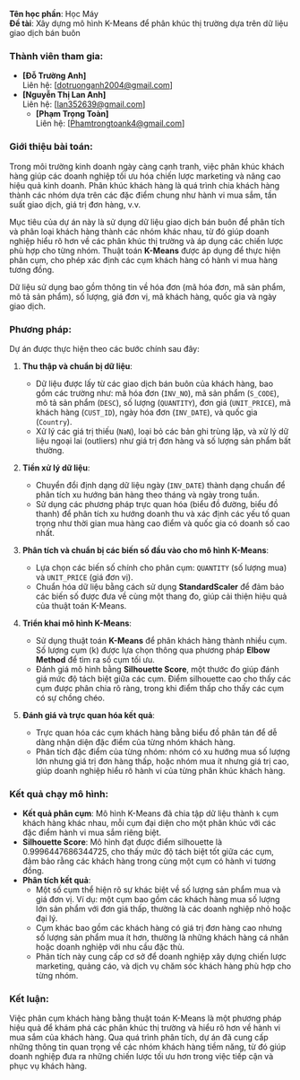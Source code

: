 
**Tên học phần**: Học Máy  
**Đề tài**: Xây dựng mô hình K-Means để phân khúc thị trường dựa trên dữ liệu giao dịch bán buôn  

### Thành viên tham gia:
- **[Đỗ Trường Anh]**  
  Liên hệ: [dotruonganh2004@gmail.com]
- **[Nguyễn Thị Lan Anh]**  
  Liên hệ: [lan352639@gmail.com]
  - **[Phạm Trọng Toàn]**  
  Liên hệ: [Phamtrongtoank4@gmail.com]

### Giới thiệu bài toán:
Trong môi trường kinh doanh ngày càng cạnh tranh, việc phân khúc khách hàng giúp các doanh nghiệp tối ưu hóa chiến lược marketing và nâng cao hiệu quả kinh doanh. Phân khúc khách hàng là quá trình chia khách hàng thành các nhóm dựa trên các đặc điểm chung như hành vi mua sắm, tần suất giao dịch, giá trị đơn hàng, v.v. 

Mục tiêu của dự án này là sử dụng dữ liệu giao dịch bán buôn để phân tích và phân loại khách hàng thành các nhóm khác nhau, từ đó giúp doanh nghiệp hiểu rõ hơn về các phân khúc thị trường và áp dụng các chiến lược phù hợp cho từng nhóm. Thuật toán **K-Means** được áp dụng để thực hiện phân cụm, cho phép xác định các cụm khách hàng có hành vi mua hàng tương đồng.

Dữ liệu sử dụng bao gồm thông tin về hóa đơn (mã hóa đơn, mã sản phẩm, mô tả sản phẩm), số lượng, giá đơn vị, mã khách hàng, quốc gia và ngày giao dịch.

### Phương pháp:
Dự án được thực hiện theo các bước chính sau đây:

1. **Thu thập và chuẩn bị dữ liệu**:
   - Dữ liệu được lấy từ các giao dịch bán buôn của khách hàng, bao gồm các trường như: mã hóa đơn (`INV_NO`), mã sản phẩm (`S_CODE`), mô tả sản phẩm (`DESC`), số lượng (`QUANTITY`), đơn giá (`UNIT_PRICE`), mã khách hàng (`CUST_ID`), ngày hóa đơn (`INV_DATE`), và quốc gia (`Country`).
   - Xử lý các giá trị thiếu (`NaN`), loại bỏ các bản ghi trùng lặp, và xử lý dữ liệu ngoại lai (outliers) như giá trị đơn hàng và số lượng sản phẩm bất thường.

2. **Tiền xử lý dữ liệu**:
   - Chuyển đổi định dạng dữ liệu ngày (`INV_DATE`) thành dạng chuẩn để phân tích xu hướng bán hàng theo tháng và ngày trong tuần.
   - Sử dụng các phương pháp trực quan hóa (biểu đồ đường, biểu đồ thanh) để phân tích xu hướng doanh thu và xác định các yếu tố quan trọng như thời gian mua hàng cao điểm và quốc gia có doanh số cao nhất.

3. **Phân tích và chuẩn bị các biến số đầu vào cho mô hình K-Means**:
   - Lựa chọn các biến số chính cho phân cụm: `QUANTITY` (số lượng mua) và `UNIT_PRICE` (giá đơn vị).
   - Chuẩn hóa dữ liệu bằng cách sử dụng **StandardScaler** để đảm bảo các biến số được đưa về cùng một thang đo, giúp cải thiện hiệu quả của thuật toán K-Means.

4. **Triển khai mô hình K-Means**:
   - Sử dụng thuật toán **K-Means** để phân khách hàng thành nhiều cụm. Số lượng cụm (k) được lựa chọn thông qua phương pháp **Elbow Method** để tìm ra số cụm tối ưu.
   - Đánh giá mô hình bằng **Silhouette Score**, một thước đo giúp đánh giá mức độ tách biệt giữa các cụm. Điểm silhouette cao cho thấy các cụm được phân chia rõ ràng, trong khi điểm thấp cho thấy các cụm có sự chồng chéo.

5. **Đánh giá và trực quan hóa kết quả**:
   - Trực quan hóa các cụm khách hàng bằng biểu đồ phân tán để dễ dàng nhận diện đặc điểm của từng nhóm khách hàng. 
   - Phân tích đặc điểm của từng nhóm: nhóm có xu hướng mua số lượng lớn nhưng giá trị đơn hàng thấp, hoặc nhóm mua ít nhưng giá trị cao, giúp doanh nghiệp hiểu rõ hành vi của từng phân khúc khách hàng.

### Kết quả chạy mô hình:
- **Kết quả phân cụm**: Mô hình K-Means đã chia tập dữ liệu thành `k` cụm khách hàng khác nhau, mỗi cụm đại diện cho một phân khúc với các đặc điểm hành vi mua sắm riêng biệt.
- **Silhouette Score**: Mô hình đạt được điểm silhouette là 0.9996447686344725, cho thấy mức độ tách biệt tốt giữa các cụm, đảm bảo rằng các khách hàng trong cùng một cụm có hành vi tương đồng.
- **Phân tích kết quả**: 
  - Một số cụm thể hiện rõ sự khác biệt về số lượng sản phẩm mua và giá đơn vị. Ví dụ: một cụm bao gồm các khách hàng mua số lượng lớn sản phẩm với đơn giá thấp, thường là các doanh nghiệp nhỏ hoặc đại lý.
  - Cụm khác bao gồm các khách hàng có giá trị đơn hàng cao nhưng số lượng sản phẩm mua ít hơn, thường là những khách hàng cá nhân hoặc doanh nghiệp với nhu cầu đặc thù.
  - Phân tích này cung cấp cơ sở để doanh nghiệp xây dựng chiến lược marketing, quảng cáo, và dịch vụ chăm sóc khách hàng phù hợp cho từng nhóm.

### Kết luận:
Việc phân cụm khách hàng bằng thuật toán K-Means là một phương pháp hiệu quả để khám phá các phân khúc thị trường và hiểu rõ hơn về hành vi mua sắm của khách hàng. Qua quá trình phân tích, dự án đã cung cấp những thông tin quan trọng về các nhóm khách hàng tiềm năng, từ đó giúp doanh nghiệp đưa ra những chiến lược tối ưu hơn trong việc tiếp cận và phục vụ khách hàng.

